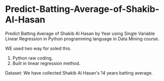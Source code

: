 # Predict-Batting-Average-of-Shakib-Al-Hasan
Predict Batting Average of Shakib Al Hasan by Year using Single Variable Linear Regression in Python programming language in Data Mining course.

WE used two way for soled this.
1. Python raw coding,
2. Built in linear regression method.

Dataset: We have collected Shakib Al Hasan's 14 years batting average.
